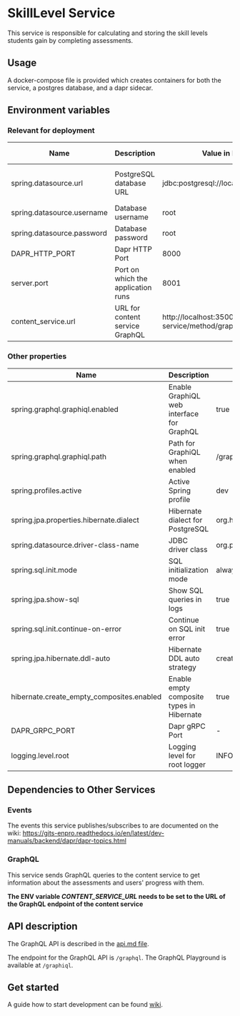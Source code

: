 # SkillLevel Service

This service is responsible for calculating and storing the skill levels students gain by completing assessments.

## Usage

A docker-compose file is provided which creates containers for both the service, a postgres database, and a dapr
sidecar.
## Environment variables

### Relevant for deployment

| Name                       | Description                        | Value in Dev Environment                                         | Value in Prod Environment                                                  |
|----------------------------|------------------------------------|------------------------------------------------------------------|----------------------------------------------------------------------------|
| spring.datasource.url      | PostgreSQL database URL            | jdbc:postgresql://localhost:8032/skilllevel_service              | jdbc:postgresql://skilllevel-service-db-postgresql:5432/skilllevel-service |
| spring.datasource.username | Database username                  | root                                                             | gits                                                                       |
| spring.datasource.password | Database password                  | root                                                             | *secret*                                                                   |
| DAPR_HTTP_PORT             | Dapr HTTP Port                     | 8000                                                             | 3500                                                                       |
| server.port                | Port on which the application runs | 8001                                                             | 8001                                                                       |
| content_service.url        | URL for content service GraphQL    | http://localhost:3500/v1.0/invoke/content-service/method/graphql | http://app-content:4001/graphql                                            |
### Other properties
| Name                                      | Description                               | Value in Dev Environment                                       | Value in Prod Environment               |
|-------------------------------------------|-------------------------------------------|----------------------------------------------------------------|-----------------------------------------|
| spring.graphql.graphiql.enabled           | Enable GraphiQL web interface for GraphQL | true                                                           | true                                    |
| spring.graphql.graphiql.path              | Path for GraphiQL when enabled            | /graphiql                                                      | /graphiql                               |
| spring.profiles.active                    | Active Spring profile                     | dev                                                            | prod                                    |
| spring.jpa.properties.hibernate.dialect   | Hibernate dialect for PostgreSQL          | org.hibernate.dialect.PostgreSQLDialect                        | org.hibernate.dialect.PostgreSQLDialect |
| spring.datasource.driver-class-name       | JDBC driver class                         | org.postgresql.Driver                                          | org.postgresql.Driver                   |
| spring.sql.init.mode                      | SQL initialization mode                   | always                                                         | always                                  |
| spring.jpa.show-sql                       | Show SQL queries in logs                  | true                                                           | true                                    |
| spring.sql.init.continue-on-error         | Continue on SQL init error                | true                                                           | true                                    |
| spring.jpa.hibernate.ddl-auto             | Hibernate DDL auto strategy               | create                                                         | update                                  |
| hibernate.create_empty_composites.enabled | Enable empty composite types in Hibernate | true                                                           | true                                    |
| DAPR_GRPC_PORT                            | Dapr gRPC Port                            | -                                                              | 50001                                   |
| logging.level.root                        | Logging level for root logger             | INFO                                                           | -                                       |


## Dependencies to Other Services
### Events
The events this service publishes/subscribes to are documented on the wiki:
https://gits-enpro.readthedocs.io/en/latest/dev-manuals/backend/dapr/dapr-topics.html

### GraphQL
This service sends GraphQL queries to the content service to get information about the assessments and users' progress
with them.

**The ENV variable *CONTENT_SERVICE_URL* needs to be set to the URL of the GraphQL endpoint of the content service**

## API description

The GraphQL API is described in the [api.md file](api.md).

The endpoint for the GraphQL API is `/graphql`. The GraphQL Playground is available at `/graphiql`.

## Get started

A guide how to start development can be
found [wiki](https://gits-enpro.readthedocs.io/en/latest/dev-manuals/backend/get-started.html).

